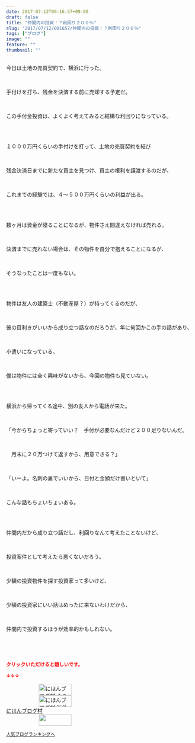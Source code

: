 ```yaml
---
date: 2017-07-12T00:16:57+09:00
draft: false
title: "仲間内の投資！？利回り２００％"
slug: "2017/07/12/001657/仲間内の投資！？利回り２００％"
tags: ["ブログ"]
image: ""
feature: ""
thumbnail: ""
---
```

<p>今日は土地の売買契約で、横浜に行った。</p><p> </p><p>手付けを打ち、残金を決済する前に売却する予定だ。</p><p> </p><p>この手付金投資は、よくよく考えてみると結構な利回りになっている。</p><p> </p><p><br/>１０００万円くらいの手付けを打って、土地の売買契約を結び</p><p> </p><p>残金決済日までに新たな買主を見つけ、買主の権利を譲渡するのだが、</p><p> </p><p>これまでの経験では、４～５００万円くらいの利益が出る。</p><p> </p><p><br/>数ヶ月は資金が寝ることになるが、物件さえ間違えなければ売れる。</p><p> </p><p>決済までに売れない場合は、その物件を自分で抱えることになるが、</p><p> </p><p>そうなったことは一度もない。</p><p> </p><p><br/>物件は友人の建築士（不動産屋？）が持ってくるのだが、</p><p> </p><p>彼の目利きがいいから成り立つ話なのだろうが、年に何回かこの手の話があり、</p><p> </p><p>小遣いになっている。</p><p> </p><p>僕は物件には全く興味がないから、今回の物件も見ていない。</p><p> </p><p><br/>横浜から帰ってくる途中、別の友人から電話が来た。</p><p> </p><p>「今からちょっと寄っていい？　手付が必要なんだけど２００足りないんだ。</p><p> </p><p>　月末に２０万つけて返すから、用意できる？」</p><p> </p><p>「いーよ。名刺の裏でいいから、日付と金額だけ書いといて」</p><p> </p><p>こんな話もちょいちょいある。</p><p> </p><p><br/>仲間内だから成り立つ話だし、利回りなんて考えたことないけど、</p><p> </p><p>投資案件として考えたら悪くないだろう。</p><p> </p><p>少額の投資物件を探す投資家って多いけど、</p><p> </p><p>少額の投資家にいい話はめったに来ないわけだから、</p><p> </p><p>仲間内で投資するほうが効率的かもしれない。</p><p> </p><p> </p><p><font color="#ff0000" size="2"><strong>クリックいただけると嬉しいです。</strong></font></p><p><font color="#ff0000" size="2"><strong>↓↓↓</strong></font></p><p><a href="ranking.html?p_cid=01260127" id="&amp;blogmura_banner" target="_blank"><img alt="にほんブログ村 その他生活ブログ 不動産投資へ" border="0" height="31" src="data:image/svg+xml;charset=utf-8,%3Csvg%20xmlns%3D%22http%3A%2F%2Fwww.w3.org%2F2000%2Fsvg%22%20title%3D%22Placeholder%20for%20Images%22%20role%3D%22presentation%22%20viewBox%3D%220%200%2088%2031%22%20%2F%3E" width="88" data-src="//life.blogmura.com/hudousantoushi/img/hudousantoushi88_31.gif" style="aspect-ratio: auto 88 / 31;"/><noscript><img alt="にほんブログ村 その他生活ブログ 不動産投資へ" border="0" height="31" src="//life.blogmura.com/hudousantoushi/img/hudousantoushi88_31.gif" width="88"></noscript></a><br/><a href="ranking.html?p_cid=01260127" target="_blank"><img alt="にほんブログ村 海外生活ブログ バリ島情報へ" border="0" height="31" src="data:image/svg+xml;charset=utf-8,%3Csvg%20xmlns%3D%22http%3A%2F%2Fwww.w3.org%2F2000%2Fsvg%22%20title%3D%22Placeholder%20for%20Images%22%20role%3D%22presentation%22%20viewBox%3D%220%200%2088%2031%22%20%2F%3E" width="88" data-src="https://img-proxy.blog-video.jp/images?url=http%3A%2F%2Foverseas.blogmura.com%2Fbali%2Fimg%2Fbali88_31.gif" style="aspect-ratio: auto 88 / 31;"/><noscript><img alt="にほんブログ村 海外生活ブログ バリ島情報へ" border="0" height="31" src="https://img-proxy.blog-video.jp/images?url=http%3A%2F%2Foverseas.blogmura.com%2Fbali%2Fimg%2Fbali88_31.gif" width="88"></noscript></a><br/><a href="ranking.html?p_cid=01260127" target="_blank">にほんブログ村</a><br/><a href="link.php?1804582" title="人気ブログランキングへ"><img border="0" height="31" src="data:image/svg+xml;charset=utf-8,%3Csvg%20xmlns%3D%22http%3A%2F%2Fwww.w3.org%2F2000%2Fsvg%22%20title%3D%22Placeholder%20for%20Images%22%20role%3D%22presentation%22%20viewBox%3D%220%200%2088%2031%22%20%2F%3E" width="88" data-src="https://blog.with2.net/img/banner/banner_22.gif" style="aspect-ratio: auto 88 / 31;"/><noscript><img border="0" height="31" src="https://blog.with2.net/img/banner/banner_22.gif" width="88"></noscript></a></p><p><a href="link.php?1804582" style="font-size: 12px;">人気ブログランキングへ</a></p>

